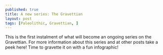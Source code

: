 ```yaml
---
published: true
title: A new series: The Gravettian
layout: post
tags: [Paleolithic, Gravettian, ]
---
```

This is the first instalment of what will become an ongoing series on the Gravettian. For more information about this series and at other posts take a peek here!  Time to gravette it on with a fun infographic! 